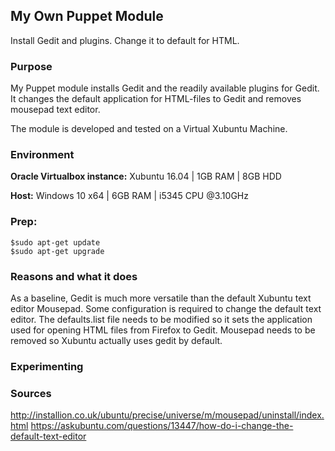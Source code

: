 ## My Own Puppet Module
Install Gedit and plugins. Change it to default for HTML.

### Purpose
My Puppet module installs Gedit and the readily available plugins for Gedit. It changes the default application for HTML-files to Gedit and removes mousepad text editor.

The module is developed and tested on a Virtual Xubuntu Machine.

### Environment
**Oracle Virtualbox instance:** Xubuntu 16.04 | 1GB RAM | 8GB  HDD

**Host:** Windows 10 x64 | 6GB RAM | i5345 CPU @3.10GHz

### Prep:
    $sudo apt-get update
    $sudo apt-get upgrade

### Reasons and what it does
As a baseline, Gedit is much more versatile than the default Xubuntu text editor Mousepad. Some configuration is required to change the default text editor. The defaults.list file needs to be modified so it sets the application used for opening HTML files from Firefox to Gedit. Mousepad needs to be removed so Xubuntu actually uses gedit by default.

### Experimenting

### Sources
http://installion.co.uk/ubuntu/precise/universe/m/mousepad/uninstall/index.html
https://askubuntu.com/questions/13447/how-do-i-change-the-default-text-editor
